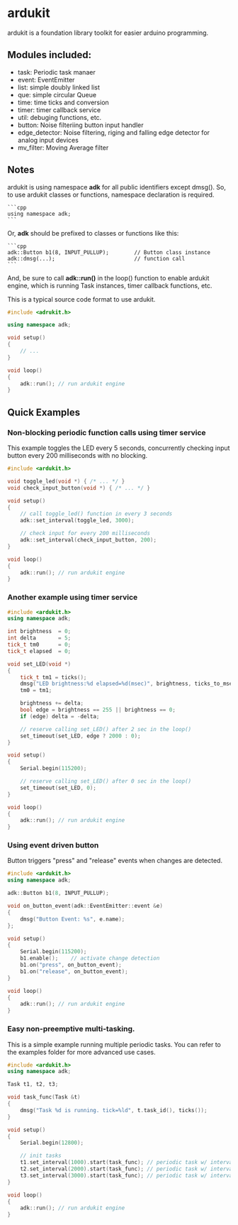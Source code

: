 # ardukit
ardukit is a foundation library toolkit for easier arduino programming.


## Modules included:
- task: Periodic task manaer
- event: EventEmitter
- list: simple doubly linked list
- que: simple circular Queue
- time: time ticks and conversion
- timer: timer callback service
- util: debuging functions, etc.
- button: Noise filteriing button input handler
- edge_detector: Noise filtering, riging and falling edge detector for analog input devices
- mv_filter: Moving Average filter


## Notes
ardukit is using namespace **adk** for all public identifiers except dmsg().
So, to use ardukit classes or functions, namespace declaration is required.

    ```cpp
    using namespace adk;
    ```

Or, **adk** should be prefixed to classes or functions like this:

    ```cpp
    adk::Button b1(8, INPUT_PULLUP);        // Button class instance
    adk::dmsg(...);                         // function call
    ```

And, be sure to call **adk::run()** in the loop() function to enable ardukit engine, which is running Task instances, timer callback functions, etc.

This is a typical source code format to use ardukit.
```cpp
#include <adrukit.h>

using namespace adk;

void setup()
{
    // ...
}

void loop()
{
    adk::run(); // run ardukit engine
}

```


## Quick Examples

### Non-blocking periodic function calls using timer service

This example toggles the LED every 5 seconds, concurrently checking input button every 200 milliseconds with no blocking.

```cpp
#include <ardukit.h>

void toggle_led(void *) { /* ... */ }
void check_input_button(void *) { /* ... */ }

void setup()
{
    // call toggle_led() function in every 3 seconds
    adk::set_interval(toggle_led, 3000);

    // check input for every 200 milliseconds
    adk::set_interval(check_input_button, 200);
}

void loop()
{
    adk::run(); // run ardukit engine
}
```

### Another example using timer service

```cpp
#include <ardukit.h>
using namespace adk;

int brightness  = 0;
int delta       = 5;
tick_t tm0      = 0;
tick_t elapsed  = 0;

void set_LED(void *)
{
    tick_t tm1 = ticks();
    dmsg("LED brightness:%d elapsed=%d(msec)", brightness, ticks_to_msec(tm1-tm0));
    tm0 = tm1;

    brightness += delta;
    bool edge = brightness == 255 || brightness == 0;
    if (edge) delta = -delta;

    // reserve calling set_LED() after 2 sec in the loop()
    set_timeout(set_LED, edge ? 2000 : 0);
}

void setup()
{
    Serial.begin(115200);

    // reserve calling set_LED() after 0 sec in the loop()
    set_timeout(set_LED, 0);
}

void loop()
{
    adk::run(); // run ardukit engine
}
```

### Using event driven button
Button triggers "press" and "release" events when changes are detected.

```cpp
#include <ardukit.h>
using namespace adk;

adk::Button b1(8, INPUT_PULLUP);

void on_button_event(adk::EventEmitter::event &e)
{
    dmsg("Button Event: %s", e.name);
};

void setup()
{
    Serial.begin(115200);
    b1.enable();    // activate change detection
    b1.on("press", on_button_event);
    b1.on("release", on_button_event);
}

void loop()
{
    adk::run(); // run ardukit engine
}
```

### Easy non-preemptive multi-tasking.

This is a simple example running multiple periodic tasks.
You can refer to the examples folder for more advanced use cases.

```cpp
#include <ardukit.h>
using namespace adk;

Task t1, t2, t3;

void task_func(Task &t)
{
    dmsg("Task %d is running. tick=%ld", t.task_id(), ticks());
}

void setup()
{
    Serial.begin(12800);

    // init tasks
    t1.set_interval(1000).start(task_func); // periodic task w/ interval=1sec
    t2.set_interval(2000).start(task_func); // periodic task w/ interval=2sec
    t3.set_interval(3000).start(task_func); // periodic task w/ interval=3sec
}

void loop()
{
    adk::run(); // run ardukit engine
}
```
